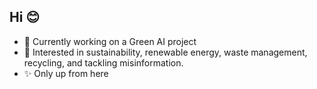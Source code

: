 ## Hi 😊

- 🌿 Currently working on a Green AI project 
- 🌺 Interested in sustainability, renewable energy, waste management, recycling, and tackling misinformation.
- ✨ Only up from here

<!--
**em-i-lia/em-i-lia** is a ✨ _special_ ✨ repository because its `README.md` (this file) appears on your GitHub profile.

Here are some ideas to get you started:

- 🔭 I’m currently working on ...
- 🌱 I’m currently learning ...
- 👯 I’m looking to collaborate on ...
- 🤔 I’m looking for help with ...
- 💬 Ask me about ...
- 📫 How to reach me: ...
- 😄 Pronouns: ...
- ⚡ Fun fact: ...
-->
